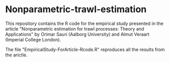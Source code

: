 # Nonparametric-trawl-estimation
This repository contains the R code for the empirical study presented in the article "Nonparametric estimation for trawl processes: Theory and Applications" by Orimar Sauri (Aalborg University) and Almut Veraart (Imperial College London).

The file "EmpiricalStudy-ForArticle-Rcode.R" reproduces all the results from the arictle.
